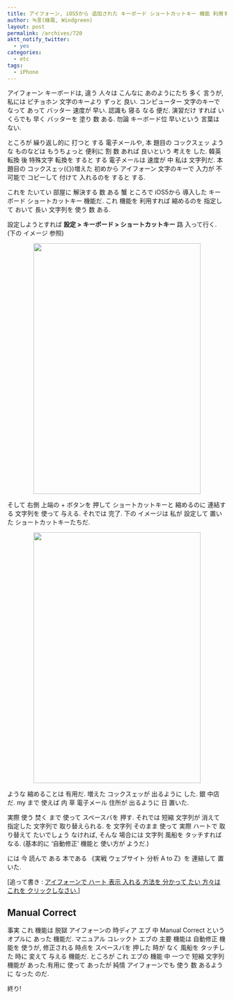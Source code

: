 ```yaml
---
title: アイフォーン, iOS5から 追加された キーボード ショートカットキー 機能 利用すること
author: 녹풍(綠風, Windgreen)
layout: post
permalink: /archives/720
aktt_notify_twitter:
  - yes
categories:
  - etc
tags:
  - iPhone
---
```

アイフォーン キーボードは, 違う 人々は こんなに あのようにたち 多く 言うが, 私には ピチョホン 文字のキーより ずっと 良い. コンピューター 文字のキーで なって あって バッター 速度が 早い. 認識も 寝る なる 便だ. 演習だけ すれば いくらでも 早く バッターを 塗り 数 ある. 勿論 キーボード位 早いという 言葉は ない.

ところが 繰り返し的に 打つと する 電子メールや, 本 題目の コックスェッ ような ものなどは もうちょっと 便利に 割 数 あれば 良いという 考えを した. 韓英 転換 後 特殊文字 転換を すると する 電子メールは 速度が 中 私は 文字列だ. 本 題目の コックスェッ(《》)増えた 初めから アイフォーン 文字のキーで 入力が 不可能で コピーして 付けて 入れるのを すると する.

これを たいてい 部屋に 解決する 数 ある 蟹 ところで iOS5から 導入した キーボード ショートカットキー 機能だ. これ 機能を 利用すれば 縮めるのを 指定して おいて 長い 文字列を 使う 数 ある.

設定しようとすれば **設定 > キーボード > ショートカットキー** 路 入って行く. (下の イメージ 参照)

<p style="text-align: center;">
  <img class="aligncenter" src="https://dl.dropbox.com/u/15546257/blog/mytory/iphone-shortcut-2.png" alt="" height="576" width="384" />
</p>

そして 右側 上端の + ボタンを 押して ショートカットキーと 縮めるのに 連結する 文字列を 使って 与える. それでは 完了. 下の イメージは 私が 設定して 置いた ショートカットキーたちだ.

<p style="text-align: center;">
  <img class="aligncenter" src="https://dl.dropbox.com/u/15546257/blog/mytory/iphone-shortcut-1.png" alt="" height="576" width="384" />
</p>

ような 縮めることは 有用だ. 増えた コックスェッが 出るように した. 銀 中店だ. my まで 使えば 内 草 電子メール 住所が 出るように 日 置いた.

実際 使う 焚く まで 使って スペースバを 押す. それでは 短縮 文字列が 消えて 指定した 文字列で 取り替えられる. を 文字列 そのまま 使って 実際 ハートで 取り替えて たいでしょう なければ, そんな 場合には 文字列 風船を タッチすれば なる. (基本的に &#8216;自動修正&#8217; 機能と 使い方が ようだ.)

には 今 読んで ある 本である 《実戦 ウェブサイト 分析 A to Z》を 連結して 置いた.

[追って書き : <a title="アイフォーンで ハート 入れること" target="_top" href="http://mytory.local/archives/2286">アイフォーンで ハート 表示 入れる 方法を 分かって たい 方々は これを クリックしなさい.</a>]

## Manual Correct

事実 これ 機能は 脱獄 アイフォーンの 時ディア エブ 中 Manual Correct という オプルに あった 機能だ. マニュアル コレックト エブの 主要 機能は 自動修正 機能を 使うが, 修正される 時点を スペースバを 押した 時が なく 風船を タッチした 時に 変えて 与える 機能だ. ところが これ エブの 機能 中 一つで 短縮 文字列 機能が あった.有用に 使って あったが 純情 アイフォーンでも 使う 数 あるように なった のだ.

終り!
